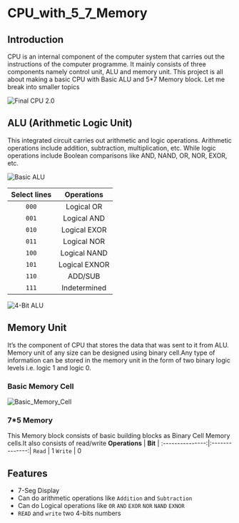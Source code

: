 # CPU_with_5_7_Memory
## Introduction 
CPU is an internal component of the computer system that carries out the instructions of the computer programme. It mainly consists of three components namely control unit, ALU and memory unit. This project is all about making a basic CPU with Basic ALU and 5*7 Memory block. Let me break into smaller topics
<br>

![Final CPU 2.0](https://github.com/icy-chidam/CPU_with_5_7_Memory/assets/124269988/b0c8eff0-a3ec-4b8d-9cda-14c021f7d3ed)
## ALU (Arithmetic Logic Unit)

This integrated circuit carries out arithmetic and logic operations. Arithmetic operations include addition, subtraction, multiplication, etc. While logic operations include Boolean comparisons like AND, NAND, OR, NOR, EXOR, etc.

![Basic ALU](https://github.com/icy-chidam/CPU_with_5_7_Memory/assets/124269988/44b1c235-7a1b-4957-89da-8c697f2704cf)


**Select lines** | **Operations** |
:---------------:|:--------------:|
`000`            | Logical OR
`001`            | Logical AND
`010`            | Logical EXOR
`011`            | Logical NOR
`100`            | Logical NAND
`101`            | Logical EXNOR
`110`            | ADD/SUB
`111`            | Indetermined


![4-Bit ALU](https://github.com/icy-chidam/CPU_with_5_7_Memory/assets/124269988/6101901f-a777-45b7-89d9-ed9402d27028)

## Memory Unit
It’s the component of CPU that stores the data that was sent to it from ALU. Memory unit of any size can be designed using binary cell.Any type of information can be stored in the memory unit in the form of two binary logic levels i.e. logic 1 and logic 0.
### Basic Memory Cell
![Basic_Memory_Cell](https://github.com/icy-chidam/CPU_with_5_7_Memory/assets/124269988/aa8d0673-b2c1-46b0-8354-f8f428d3a53e)
### 7*5 Memory
This Memory block consists of basic building blocks as Binary Cell Memory cells.It also consists of read/write
**Operations** | **Bit** |
:---------------:|:--------------:|
`Read`           | 1
`Write`          | 0 
## Features
* 7-Seg Display
* Can do arithmetic operations like  `Addition` and `Subtraction`
* Can do Logical operations like `OR` `AND` `EXOR` `NOR` `NAND` `EXNOR`
* `READ` and `write` two 4-bits numbers
